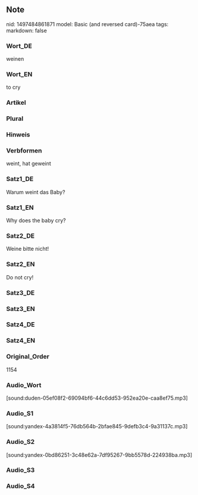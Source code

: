 ## Note
nid: 1497484861871
model: Basic (and reversed card)-75aea
tags: 
markdown: false

### Wort_DE
weinen

### Wort_EN
to cry

### Artikel


### Plural


### Hinweis


### Verbformen
weint, hat geweint

### Satz1_DE
Warum weint das Baby?

### Satz1_EN
Why does the baby cry?

### Satz2_DE
Weine bitte nicht!

### Satz2_EN
Do not cry!

### Satz3_DE


### Satz3_EN


### Satz4_DE


### Satz4_EN


### Original_Order
1154

### Audio_Wort
[sound:duden-05ef08f2-69094bf6-44c6dd53-952ea20e-caa8ef75.mp3]

### Audio_S1
[sound:yandex-4a3814f5-76db564b-2bfae845-9defb3c4-9a31137c.mp3]

### Audio_S2
[sound:yandex-0bd86251-3c48e62a-7df95267-9bb5578d-224938ba.mp3]

### Audio_S3


### Audio_S4

